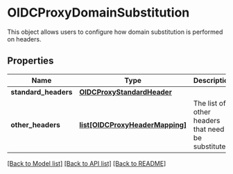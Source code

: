 # OIDCProxyDomainSubstitution

This object allows users to configure how domain substitution is performed on headers. 
## Properties
Name | Type | Description | Notes
------------ | ------------- | ------------- | -------------
**standard_headers** | [**OIDCProxyStandardHeader**](OIDCProxyStandardHeader.md) |  | [optional] 
**other_headers** | [**list[OIDCProxyHeaderMapping]**](OIDCProxyHeaderMapping.md) | The list of other headers that need to be substituted. | [optional] 

[[Back to Model list]](../README.md#documentation-for-models) [[Back to API list]](../README.md#documentation-for-api-endpoints) [[Back to README]](../README.md)


